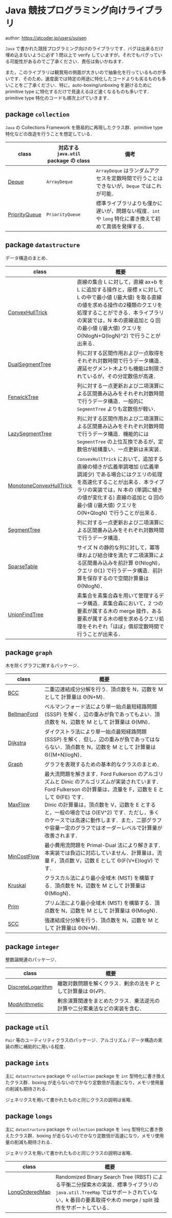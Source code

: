# Java 競技プログラミング向けライブラリ

author: <https://atcoder.jp/users/suisen>

`Java` で書かれた競技プログラミング向けのライブラリです．バグは出来るだけ埋め込まないように必ず 1 問以上で verify していますが，それでもバグっている可能性があるのでご了承ください．責任は負いかねます．

また，このライブラリは観賞用の側面が大きいので抽象化を行っているものが多いです．そのため，速度面では特定の用途に特化したコードよりも劣るものも多いことをご了承ください．特に，auto-boxing/unboxing を避けるために primitive type に特化するだけで見違えるほど速くなるものも多いです．primitive type 特化のコードも順次上げていきます．

## package `collection`

`Java` の Collections Framework を簡易的に再現したクラス群．primitive type 特化などの改造を行うことを想定している．

|class|対応する `java.util` package の class|備考|
|-|-|-|
|[Deque](./collection/Deque.java)|`ArrayDeque`|`ArrayDeque` はランダムアクセスを定数時間で行うことはできないが，`Deque` ではこれが可能．|
|[PriorityQueue](./collection/PriorityQueue.java)|`PriorityQueue`|標準ライブラリよりも僅かに遅いが，問題ない程度．`int` や `long` 特化に書き換えて初めて真価を発揮する．|

## package `datastructure`

データ構造のまとめ．

|class|概要|
|-|-|
|[ConvexHullTrick](./datastructure/ConvexHullTrick.java)|直線の集合 L に対して，直線 ax+b を L に追加する操作と，座標 x に対して L の中で最小値 (/最大値) を取る直線の値を求める操作の2種類のクエリを処理することができる．本ライブラリの実装では，N 本の直線追加と Q 回の最小値 (/最大値) クエリを O(NlogN+Q(logN)^2) で行うことが出来る．|
|[DualSegmentTree](./datastructure/DualSegmentTree.java)|列に対する区間作用および一点取得をそれぞれ対数時間で行うデータ構造．遅延セグメント木よりも機能は制限されているが，その分定数倍が高速．|
|[FenwickTree](./datastructure/FenwickTree.java)|列に対する一点更新および二項演算による区間畳み込みをそれぞれ対数時間で行うデータ構造．一般的に `SegmentTree` よりも定数倍が軽い．|
|[LazySegmentTree](./datastructure/LazySegmentTree.java)|列に対する区間作用および二項演算による区間畳み込みをそれぞれ対数時間で行うデータ構造．機能的には `SegmentTree` の上位互換であるが，定数倍が結構重い．一点更新は未実装．|
|[MonotoneConvexHullTrick](./datastructure/MonotoneConvexHullTrick.java)|`ConvexHullTrick` において，追加する直線の傾きが広義単調増加 (/広義単調減少) である場合にはクエリの処理を高速化することが出来る．本ライブラリの実装では，N 本の (単調に傾きの値が変化する) 直線の追加と Q 回の最小値 (/最大値) クエリを O(N+QlogN) で行うことが出来る．|
|[SegmentTree](./datastructure/SegmentTree.java)|列に対する一点更新および二項演算による区間畳み込みをそれぞれ対数時間で行うデータ構造．|
|[SparseTable](./datastructure/SparseTable.java)|サイズ N の静的な列に対して，冪等律および結合律を満たす二項演算による区間畳み込みを前計算 &Theta;(NlogN)，クエリ &Theta;(1) で行うデータ構造．前計算を保存するので空間計算量は &Theta;(NlogN)．|
|[UnionFindTree](./datastructure/UnionFindTree.java)|素集合を素集合森を用いて管理するデータ構造．素集合森において，2 つの要素が属する木の merge 操作，ある要素が属する木の根を求めるクエリ処理をそれぞれ「ほぼ」償却定数時間で行うことが出来る．|

## package `graph`

木を除くグラフに関するパッケージ．

|class|概要|
|-|-|
|[BCC](./graph/BCC.java)|二重辺連結成分分解を行う．頂点数を N，辺数を M として 計算量は &Theta;(N+M)．|
|[BellmanFord](./graph/BellmanFord.java)|ベルマンフォード法により単一始点最短経路問題 (SSSP) を解く．辺の重みが負であってもよい．頂点数を N，辺数を M として 計算量は &Theta;(MN)．|
|[Dijkstra](./graph/Dijkstra.java)|ダイクストラ法により単一始点最短経路問題 (SSSP) を解く．但し，辺の重みが負であってはならない．頂点数を N，辺数を M として 計算量は &Theta;((M+N)logN)．|
|[Graph](./graph/Graph.java)|グラフを表現するための基本的なクラスのまとめ．|
|[MaxFlow](./graph/MaxFlow.java)|最大流問題を解きます．Ford Fulkerson のアルゴリズムと Dinic のアルゴリズムが実装されています．<br>Ford Fulkerson の計算量は，流量を F，辺数を E として &Theta;(FE) です．<br>Dinic の計算量は，頂点数を V，辺数を E とすると，一般の場合では O(EV^2) です．ただし，多くのケースでは高速に動作します．また，二部グラフや容量一定のグラフではオーダーレベルで計算量が改善されます．|
|[MinCostFlow](./graph/MinCostFlow.java)|最小費用流問題を Primal-Dual 法により解きます．本実装では負辺に対応していません．計算量は，流量 F，頂点数 V，辺数 E として &Theta;(F(V+E)logV) です．|
|[Kruskal](./graph/Kruskal.java)|クラスカル法により最小全域木 (MST) を構築する．頂点数を N，辺数を M として 計算量は &Theta;(MlogN)．|
|[Prim](./graph/Prim.java)|プリム法により最小全域木 (MST) を構築する．頂点数を N，辺数を M として 計算量は &Theta;(MlogN)．|
|[SCC](./graph/SCC.java)|強連結成分分解を行う．頂点数を N，辺数を M として 計算量は &Theta;(N+M)．|

## package `integer`

整数論関連のパッケージ．

|class|概要|
|-|-|
|[DiscreteLogarithm](./integer/DiscreteLogarithm.java)|離散対数問題を解くクラス．剰余の法を P として計算量は &Theta;(&Sqrt;P)．|
|[ModArithmetic](./integer/ModArithmetic.java)|剰余演算関連をまとめたクラス．乗法逆元の計算や二分累乗法などの実装を含む．|

## package `util`

`Pair` 等のユーティリティクラスのパッケージ．アルゴリズム / データ構造の実装の際に補助的に用いる程度．

## package `ints`

主に `datastructure` package や `collection` package を `int` 型特化に書き換えたクラス群．boxing が走らないのでかなり定数倍が高速になり，メモリ使用量の削減も期待される．

ジェネリクスを用いて書かれたものと同じクラスの説明は省略．

## package `longs`

主に `datastructure` package や `collection` package を `long` 型特化に書き換えたクラス群．boxing が走らないのでかなり定数倍が高速になり，メモリ使用量の削減も期待される．

ジェネリクスを用いて書かれたものと同じクラスの説明は省略．

|class|概要|
|-|-|
|[LongOrderedMap](./longs/datastructure/LongOrderedMap.java)|Randomized Binary Search Tree (RBST) による平衡二分探索木の実装．標準ライブラリの `java.util.TreeMap` ではサポートされていない，k 番目の要素取得や木の merge / split 操作をサポートしている．|
